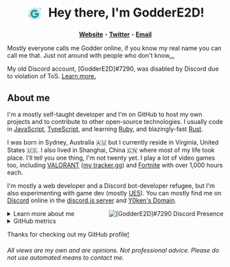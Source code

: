 <h1 align="center">
  <img width="38" height="38" align="center" style="width: 38; height: 38;" src="https://raw.githubusercontent.com/GodderE2D/GodderE2D/main/G%20PFP%20v2%20Rounded.png"></img>
  &nbsp;Hey there, I'm GodderE2D!
</h1>

<p align="center">
  <strong><a href="https://www.godder.xyz/">Website</a></strong>・<strong><a href="https://twitter.com/TheE2D">Twitter</a></strong>・<strong><a href="mailto:main@godder.xyz">Email</a></strong>
</p>

Mostly everyone calls me Godder online, if you know my real name you can call me that. Just not around with people who don't know[…](https://en.wikipedia.org/wiki/Doxing)

My old Discord account, [GodderE2D]#7290, was disabled by Discord due to violation of ToS. [Learn more.](https://gist.github.com/GodderE2D/f24263df5b9e932805ccc2db04709726)

## About me

I'm a mostly self-taught developer and I'm on GitHub to host my own projects and to contribute to other open-source technologies. I usually code in [JavaScript](https://developer.mozilla.org/en-US/docs/Web/JavaScript), [TypeScript](https://www.typescriptlang.org/), and learning [Ruby](https://www.ruby-lang.org/), and blazingly-fast [Rust](https://www.rust-lang.org/).

I was born in Sydney, Australia 🇦🇺 but I currently reside in Virginia, United States 🇺🇸. I also lived in Shanghai, China 🇨🇳 where most of my life took place. I'll tell you one thing, I'm not twenty yet. I play a lot of video games too, including [VALORANT](https://playvalorant.com/) ([my tracker.gg](https://tracker.gg/valorant/profile/riot/GodderE2D%23ruby/overview)) and [Fortnite](https://www.epicgames.com/fortnite/en-US/home) with over 1,000 hours each.

I'm mostly a web developer and a Discord bot-developer refugee, but I'm also experimenting with game dev (mostly [UE5](https://www.unrealengine.com/en-US/unreal-engine-5)). You can mostly find me on [Discord](https://discord.com) online in the [discord.js server](https://discord.gg/djs) and [Y0ken's Domain](https://discord.gg/BmNGZW2).

<a href="https://discord.com/users/972742287291449365">
  <img align="right" alt="[GodderE2D]#7290 Discord Presence" src="https://lanyard.cnrad.dev/api/972742287291449365?idleMessage=A%20void%20of%20emptiness%E2%80%A6">
  </img>
</a>

<details>
<summary>
  Learn more about me
</summary>

## My projects

I'm working on [Modslides](https://github.com/modslides), which is an online moderation documentation and glorified forum. I like to contribute to my friends' projects too, such as [Disploy](https://github.com/Disploy). Some of my side projects are [quickpostgres](https://github.com/GodderE2D/quickpostgres), [Athena but better](https://github.com/GodderE2D/athena-but-better), and [my website](https://github.com/GodderE2D/godder.xyz).

## Let's work together!

I'm not looking for new non-paid collaborative work for now, but you can hire me! I don't really have any certifications, but my GitHub and [my website](https://www.godder.xyz) are some resources. I'm semi-proficient in JavaScript/TypeScript, React/Next.js, and I know a lot about the technical aspects of Discord. So Discord bots and websites are my comfort zone.

### Ruby references

You might hear me reference rubies a lot. Well, rubies are my favourite gemstones. Is there more to that? Truly a mystery.
</details>

<details>
<summary>
GitHub metrics
</summary>

![Metrics](https://github.com/GodderE2D/GodderE2D/blob/main/github-metrics.svg)
  
###### Metrics updates every 5 minutes, however, may not always be up-to-date due to GitHub Actions.
</details>

Thanks for checking out my GitHub profile[!](https://en.wikipedia.org/wiki/Stalking)

###### All views are my own and are opinions. Not professional advice. Please do not use automated means to contact me.
